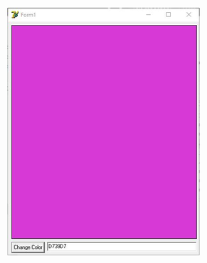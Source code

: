 ![alt tag](https://raw.githubusercontent.com/davidejones/delphi-experiments/master/hexcolor/hexcolor.JPG)